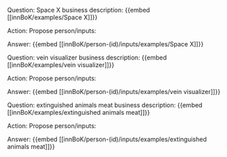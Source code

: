 Question: Space X business description:
{{embed [[innBoK/examples/Space X]]}}

Action: Propose person/inputs: 

Answer:
{{embed [[innBoK/person-(id)/inputs/examples/Space X]]}}

Question: vein visualizer business description:
{{embed [[innBoK/examples/vein visualizer]]}}

Action: Propose person/inputs: 

Answer:
{{embed [[innBoK/person-(id)/inputs/examples/vein visualizer]]}}

Question: extinguished animals meat business description:
{{embed [[innBoK/examples/extinguished animals meat]]}}

Action: Propose person/inputs: 

Answer:
{{embed [[innBoK/person-(id)/inputs/examples/extinguished animals meat]]}}



